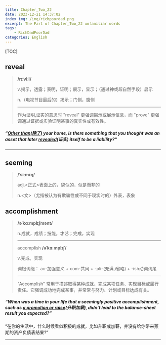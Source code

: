 ```yaml
---
title: Chapter_Two_22
date: 2023-12-21 14:37:02
index_img: /img/richpoordad.png
excerpt: The Part of Chapter_Two_22 unfamiliar words
tags: 
    - RichDadPoorDad
categories: English
---
```


[TOC]

## reveal

> **/rɪˈviːl/**
>
> v.揭示，透露；表明，证明；展示，显示；（通过神或超自然手段）启示
>
> n.（电视节目最后的）揭示；门侧，窗侧
>
> ---
>
> 作为证明,证实的意思时
> "reveal" 更强调揭示或展示信息，而 "prove" 更强调通过证据或实验证明某事的真实性或有效性。

##### “<u>Other than(除了)</u> your home, is there something that you thought was an asset that later **<u>revealed</u>**(证实) itself to be a liability?”

---

## seeming

> **/ˈsiːmɪŋ/**
>
> adj.<正式>表面上的，貌似的，似是而非的
>
> n.<文>（尤指被认为有欺骗性或不同于现实时的）外表，表象

## accomplishment

> **/əˈkɑːmplɪʃmənt/**
>
> n.成就，成绩；技能，才艺；完成，实现
>
> ---
>
> accomplish	**/əˈkɑːmplɪʃ/**
>
> v.完成，实现
>
> 词根词缀： ac-加强意义 + com-共同 + -pli-(充满,i省略) + -ish动词词尾 
>
> ---
>
> "Accomplish" 常用于描述取得某种成就、完成某项任务、实现目标或履行责任。它强调成功地完成某事，并常常与努力、计划或目标达成有关。

##### “When was a time in your life that a **seemingly** positive **accomplishment**, such as <u>a promotion or raise</u>(升职加薪), didn’t lead to the balance-sheet result you expected?”

“在你的生活中，什么时候看似积极的成就，比如升职或加薪，并没有给你带来预期的资产负债表结果?”

---

